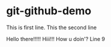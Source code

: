 # git-github-demo

This is first line.
This the second line

Hello there!!!!!
Hiii!!!
How u doin'?
Line 9
